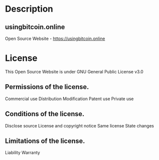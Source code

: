 # Description

## usingbitcoin.online

Open Source Website - https://usingbitcoin.online

# License
This Open Source Website is under GNU General Public License v3.0

## Permissions of the license.

Commercial use
Distribution
Modification
Patent use
Private use

## Conditions of the license.

Disclose source
License and copyright notice
Same license
State changes

## Limitations of the license.

Liability
Warranty
